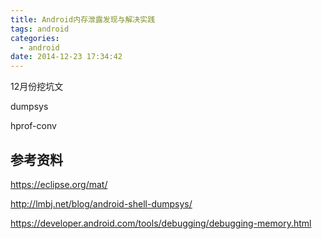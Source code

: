 ```yaml
---
title: Android内存泄露发现与解决实践
tags: android
categories:
  - android
date: 2014-12-23 17:34:42
---
```


12月份挖坑文

<!--more-->

dumpsys

hprof-conv


## 参考资料

https://eclipse.org/mat/

http://lmbj.net/blog/android-shell-dumpsys/

https://developer.android.com/tools/debugging/debugging-memory.html